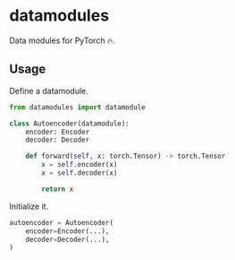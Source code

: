 # datamodules

Data modules for PyTorch 🔥.


## Usage

Define a datamodule.

```python
from datamodules import datamodule

class Autoencoder(datamodule):
    encoder: Encoder
    decoder: Decoder

    def forward(self, x: torch.Tensor) -> torch.Tensor
        x = self.encoder(x)
        x = self.decoder(x)

        return x
```

Initialize it.

```python
autoencoder = Autoencoder(
    encoder=Encoder(...),
    decoder=Decoder(...),
)
```
